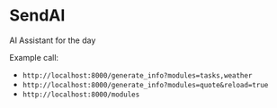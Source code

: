 # SendAI
AI Assistant for the day

Example call:

- `http://localhost:8000/generate_info?modules=tasks,weather`
- `http://localhost:8000/generate_info?modules=quote&reload=true`
- `http://localhost:8000/modules`